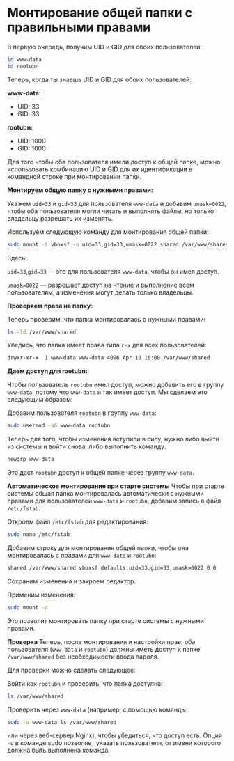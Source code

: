 # Монтирование общей папки с правильными правами

В первую очередь, получим UID и GID для обоих пользователей:

```bash
id www-data
id rootubn
```

Теперь, когда ты знаешь UID и GID для обоих пользователей:

 **www-data:**
* UID: 33
* GID: 33

**rootubn:**
* UID: 1000
* GID: 1000

Для того чтобы оба пользователя имели доступ к общей папке, можно использовать комбинацию UID и GID для их идентификации в командной строке при монтировании папки.

**Монтируем общую папку с нужными правами:**

Укажем `uid=33` и `gid=33` для пользователя `www-data` и добавим `umask=0022`, чтобы оба пользователя могли читать и выполнять файлы, но только владельцу разрешать их изменять.

Используем следующую команду для монтирования общей папки:

```bash
sudo mount -t vboxsf -o uid=33,gid=33,umask=0022 shared /var/www/shared
```
Здесь:

`uid=33`,`gid=33` — это для пользователя `www-data`, чтобы он имел доступ.

`umask=0022` — разрешает доступ на чтение и выполнение всем пользователям, а изменения могут делать только владельцы.

**Проверяем права на папку:**

Теперь проверим, что папка монтировалась с нужными правами:

```bash
ls -ld /var/www/shared
```
Убедись, что папка имеет права типа `r-x` для всех пользователей:

```bash
drwxr-xr-x  1 www-data www-data 4096 Apr 10 16:00 /var/www/shared
```
**Даем доступ для rootubn:**

Чтобы пользователь `rootubn` имел доступ, можно добавить его в группу `www-data`, потому что `www-data` и так имеет доступ. Мы сделаем это следующим образом:

Добавим пользователя `rootubn` в группу `www-data`:

```bash
sudo usermod -aG www-data rootubn
```
Теперь для того, чтобы изменения вступили в силу, нужно либо выйти из системы и войти снова, либо выполнить команду:

```bash
newgrp www-data
```
Это даст `rootubn` доступ к общей папке через группу `www-data`.

**Автоматическое монтирование при старте системы**
Чтобы при старте системы общая папка монтировалась автоматически с нужными правами для пользователей `www-data` и `rootubn`, добавим запись в файл `/etc/fstab`.

Откроем файл `/etc/fstab` для редактирования:

```bash
sudo nano /etc/fstab
```
Добавим строку для монтирования общей папки, чтобы она монтировалась с правами для `www-data` и `rootubn`:

```bash
shared /var/www/shared vboxsf defaults,uid=33,gid=33,umask=0022 0 0
```
Сохраним изменения и закроем редактор.

Применим изменения:

```bash
sudo mount -a
```
Это позволит монтировать папку при старте системы с нужными правами.

**Проверка**
Теперь, после монтирования и настройки прав, оба пользователя (`www-data` и `rootubn`) должны иметь доступ к папке `/var/www/shared` без необходимости ввода пароля.

Для проверки можно сделать следующее:

Войти как `rootubn` и проверить, что папка доступна:

```bash
ls /var/www/shared
```
Проверить через `www-data` (например, с помощью команды:
```bash
sudo -u www-data ls /var/www/shared
```
или через веб-сервер Nginx), чтобы убедиться, что доступ есть.
Опция `-u` в команде sudo позволяет указать пользователя, от имени которого должна быть выполнена команда.